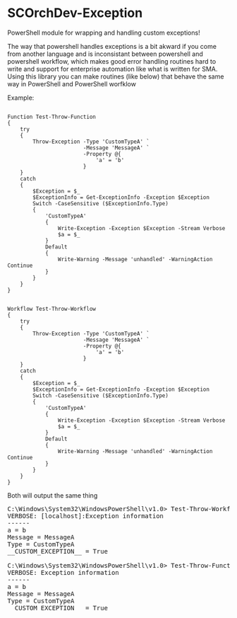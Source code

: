 ﻿# SCOrchDev-Exception
PowerShell module for wrapping and handling custom exceptions!

The way that powershell handles exceptions is a bit akward if you come from another language and is inconsistant between powershell and powershell workflow, which makes good error handling routines hard to write and support for enterprise automation like what is written for SMA. Using this library you can make routines (like below) that behave the same way in PowerShell and PowerShell worfklow

Example:
<pre><code>
Function Test-Throw-Function
{
    try
    {
        Throw-Exception -Type 'CustomTypeA' `
                        -Message 'MessageA' `
                        -Property @{
                            'a' = 'b'
                        }
    }
    catch
    {
        $Exception = $_
        $ExceptionInfo = Get-ExceptionInfo -Exception $Exception
        Switch -CaseSensitive ($ExceptionInfo.Type)
        {
            'CustomTypeA'
            {
                Write-Exception -Exception $Exception -Stream Verbose
                $a = $_
            }
            Default
            {
                Write-Warning -Message 'unhandled' -WarningAction Continue
            }
        }
    }
}
</pre></code>
<pre><code>
Workflow Test-Throw-Workflow
{
    try
    {
        Throw-Exception -Type 'CustomTypeA' `
                        -Message 'MessageA' `
                        -Property @{
                            'a' = 'b'
                        }
    }
    catch
    {
        $Exception = $_
        $ExceptionInfo = Get-ExceptionInfo -Exception $Exception
        Switch -CaseSensitive ($ExceptionInfo.Type)
        {
            'CustomTypeA'
            {
                Write-Exception -Exception $Exception -Stream Verbose
                $a = $_
            }
            Default
            {
                Write-Warning -Message 'unhandled' -WarningAction Continue
            }
        }
    }
}
</pre></code>
Both will output the same thing
<pre>
C:\Windows\System32\WindowsPowerShell\v1.0> Test-Throw-Workflow
VERBOSE: [localhost]:Exception information
------
a = b
Message = MessageA
Type = CustomTypeA
__CUSTOM_EXCEPTION__ = True

C:\Windows\System32\WindowsPowerShell\v1.0> Test-Throw-Function
VERBOSE: Exception information
------
a = b
Message = MessageA
Type = CustomTypeA
__CUSTOM_EXCEPTION__ = True
</pre>
